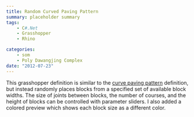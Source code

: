 ```yaml
---
title: Random Curved Paving Pattern
summary: placeholder summary
tags:
    - C#.Net
    - Grasshopper
    - Rhino

categories:
    - som
    - Poly Dawangjing Complex
date: "2012-07-23"
---
```


This grasshopper definition is similar to the [curve paving pattern](http://www.ericanastas.com/curved-paving-pattern/ "Curved Paving Pattern") definition, but instead randomly places blocks from a specified set of available block widths. The size of joints between blocks, the number of courses, and the height of blocks can be controlled with parameter sliders. I also added a colored preview which shows each block size as a different color.
